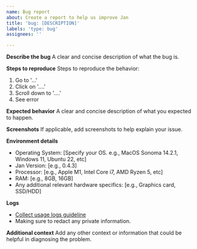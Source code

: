 ```yaml
---
name: Bug report
about: Create a report to help us improve Jan
title: 'bug: [DESCRIPTION]'
labels: 'type: bug'
assignees: ''

---
```


**Describe the bug**
A clear and concise description of what the bug is.

**Steps to reproduce**
Steps to reproduce the behavior:
1. Go to '...'
2. Click on '....'
3. Scroll down to '....'
4. See error

**Expected behavior**
A clear and concise description of what you expected to happen.

**Screenshots**
If applicable, add screenshots to help explain your issue.

**Environment details**
- Operating System: [Specify your OS. e.g., MacOS Sonoma 14.2.1, Windows 11, Ubuntu 22, etc]
- Jan Version: [e.g., 0.4.3]
- Processor: [e.g., Apple M1, Intel Core i7, AMD Ryzen 5, etc]
- RAM: [e.g., 8GB, 16GB]
- Any additional relevant hardware specifics: [e.g., Graphics card, SSD/HDD]

**Logs** 
- [Collect usage logs guideline](https://jan.ai/troubleshooting/how-to-get-error-logs/)
- Making sure to redact any private information.

**Additional context**
Add any other context or information that could be helpful in diagnosing the problem.

